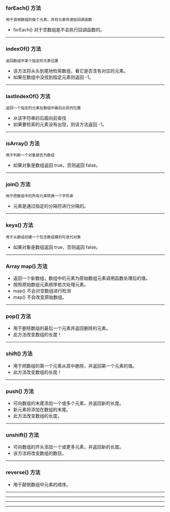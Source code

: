 ###  forEach() 方法
 `用于调用数组的每个元素，并将元素传递给回调函数`
 * forEach() 对于空数组是不会执行回调函数的。
------------
### indexOf() 方法
 `返回数组中某个指定的元素位置`
 * 该方法将从头到尾地检索数组，看它是否含有对应的元素。
 * 如果在数组中没找到指定元素则返回 -1。
------------
### lastIndexOf() 方法
 `返回一个指定的元素在数组中最后出现的位置`
 * 从该字符串的后面向前查找
 * 如果要检索的元素没有出现，则该方法返回 -1。
------------
### isArray() 方法
 `用于判断一个对象是否为数组`  
 * 如果对象是数组返回 true，否则返回 false。
------------
### join() 方法
 `用于把数组中的所有元素转换一个字符串`
 * 元素是通过指定的分隔符进行分隔的。
------------
### keys() 方法
 `用于从数组创建一个包含数组键的可迭代对象`
 * 如果对象是数组返回 true，否则返回 false。
------------
### Array map() 方法
 * 返回一个新数组，数组中的元素为原始数组元素调用函数处理后的值。
 * 按照原始数组元素顺序依次处理元素。
 * map() 不会对空数组进行检测
 * map() 不会改变原始数组。
------------
### pop() 方法
 * 用于删除数组的最后一个元素并返回删除的元素。
 * 此方法改变数组的长度！
------------
### shift() 方法
 * 用于把数组的第一个元素从其中删除，并返回第一个元素的值。
 * 此方法改变数组的长度！
------------
### push() 方法
 * 可向数组的末尾添加一个或多个元素，并返回新的长度。
 * 新元素将添加在数组的末尾。
 * 此方法改变数组的长度。
------------
### unshift() 方法
 * 可向数组的开头添加一个或更多元素，并返回新的长度。
 * 该方法将改变数组的数目。
------------
### reverse() 方法
 * 用于颠倒数组中元素的顺序。
------------
------------
------------
------------